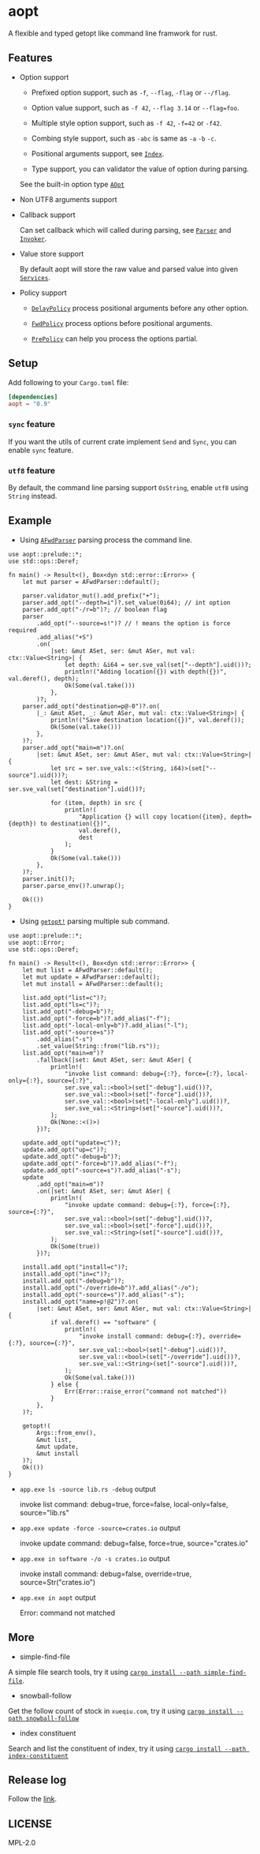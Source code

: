 # aopt

A flexible and typed getopt like command line framwork for rust.

## Features

- Option support

    - Prefixed option support, such as `-f`, `--flag`, `-flag` or `--/flag`.

    - Option value support, such as `-f 42`, `--flag 3.14` or `--flag=foo`.

    - Multiple style option support, such as `-f 42`, `-f=42` or `-f42`.

    - Combing style support, such as `-abc` is same as `-a` `-b` `-c`.

    - Positional arguments support, see [`Index`](crate::opt::Index).

    - Type support, you can validator the value of option during parsing.

    See the built-in option type [`AOpt`](crate::opt::AOpt)

- Non UTF8 arguments support

- Callback support

    Can set callback which will called during parsing,
    see [`Parser`](crate::parser::Parser) and [`Invoker`](crate::ctx::Invoker).

- Value store support

    By default aopt will store the raw value and parsed value into given [`Services`](crate::ser::Services).

- Policy support

    - [`DelayPolicy`](crate::parser::DelayPolicy) process positional arguments before any other option.

    - [`FwdPolicy`](crate::parser::FwdPolicy) process options before positional arguments.

    - [`PrePolicy`](crate::parser::PrePolicy) can help you process the options partial.

## Setup

Add following to your `Cargo.toml` file:

```toml
[dependencies]
aopt = "0.9"
```

### `sync` feature

If you want the utils of current crate implement `Send` and `Sync`, you can enable `sync` feature.

### `utf8` feature

By default, the command line parsing support `OsString`, enable `utf8` using `String` instead.

## Example

- Using [`AFwdParser`](crate::ext::AFwdParser) parsing process the command line.

```no_run
use aopt::prelude::*;
use std::ops::Deref;

fn main() -> Result<(), Box<dyn std::error::Error>> {
    let mut parser = AFwdParser::default();

    parser.validator_mut().add_prefix("+");
    parser.add_opt("--depth=i")?.set_value(0i64); // int option
    parser.add_opt("-/r=b")?; // boolean flag
    parser
        .add_opt("--source=s!")? // ! means the option is force required
        .add_alias("+S")
        .on(
            |set: &mut ASet, ser: &mut ASer, mut val: ctx::Value<String>| {
                let depth: &i64 = ser.sve_val(set["--depth"].uid())?;
                println!("Adding location({}) with depth({})", val.deref(), depth);
                Ok(Some(val.take()))
            },
        )?;
    parser.add_opt("destination=p@-0")?.on(
        |_: &mut ASet, _: &mut ASer, mut val: ctx::Value<String>| {
            println!("Save destination location({})", val.deref());
            Ok(Some(val.take()))
        },
    )?;
    parser.add_opt("main=m")?.on(
        |set: &mut ASet, ser: &mut ASer, mut val: ctx::Value<String>| {
            let src = ser.sve_vals::<(String, i64)>(set["--source"].uid())?;
            let dest: &String = ser.sve_val(set["destination"].uid())?;

            for (item, depth) in src {
                println!(
                    "Application {} will copy location({item}, depth={depth}) to destination({})",
                    val.deref(),
                    dest
                );
            }
            Ok(Some(val.take()))
        },
    )?;
    parser.init()?;
    parser.parse_env()?.unwrap();

    Ok(())
}
```

- Using [`getopt!`](crate::getopt) parsing multiple sub command.

```no_run
use aopt::prelude::*;
use aopt::Error;
use std::ops::Deref;

fn main() -> Result<(), Box<dyn std::error::Error>> {
    let mut list = AFwdParser::default();
    let mut update = AFwdParser::default();
    let mut install = AFwdParser::default();

    list.add_opt("list=c")?;
    list.add_opt("ls=c")?;
    list.add_opt("-debug=b")?;
    list.add_opt("-force=b")?.add_alias("-f");
    list.add_opt("-local-only=b")?.add_alias("-l");
    list.add_opt("-source=s")?
        .add_alias("-s")
        .set_value(String::from("lib.rs"));
    list.add_opt("main=m")?
        .fallback(|set: &mut ASet, ser: &mut ASer| {
            println!(
                "invoke list command: debug={:?}, force={:?}, local-only={:?}, source={:?}",
                ser.sve_val::<bool>(set["-debug"].uid())?,
                ser.sve_val::<bool>(set["-force"].uid())?,
                ser.sve_val::<bool>(set["-local-only"].uid())?,
                ser.sve_val::<String>(set["-source"].uid())?,
            );
            Ok(None::<()>)
        })?;

    update.add_opt("update=c")?;
    update.add_opt("up=c")?;
    update.add_opt("-debug=b")?;
    update.add_opt("-force=b")?.add_alias("-f");
    update.add_opt("-source=s")?.add_alias("-s");
    update
        .add_opt("main=m")?
        .on(|set: &mut ASet, ser: &mut ASer| {
            println!(
                "invoke update command: debug={:?}, force={:?}, source={:?}",
                ser.sve_val::<bool>(set["-debug"].uid())?,
                ser.sve_val::<bool>(set["-force"].uid())?,
                ser.sve_val::<String>(set["-source"].uid())?,
            );
            Ok(Some(true))
        })?;

    install.add_opt("install=c")?;
    install.add_opt("in=c")?;
    install.add_opt("-debug=b")?;
    install.add_opt("-/override=b")?.add_alias("-/o");
    install.add_opt("-source=s")?.add_alias("-s");
    install.add_opt("name=p!@2")?.on(
        |set: &mut ASet, ser: &mut ASer, mut val: ctx::Value<String>| {
            if val.deref() == "software" {
                println!(
                    "invoke install command: debug={:?}, override={:?}, source={:?}",
                    ser.sve_val::<bool>(set["-debug"].uid())?,
                    ser.sve_val::<bool>(set["-/override"].uid())?,
                    ser.sve_val::<String>(set["-source"].uid())?,
                );
                Ok(Some(val.take()))
            } else {
                Err(Error::raise_error("command not matched"))
            }
        },
    )?;

    getopt!(
        Args::from_env(),
        &mut list,
        &mut update,
        &mut install
    )?;
    Ok(())
}
```

* `app.exe ls -source lib.rs -debug` output 

    invoke list command: debug=true, force=false, local-only=false, source="lib.rs"

* `app.exe update -force -source=crates.io` output

    invoke update command: debug=false, force=true, source="crates.io"

* `app.exe in software -/o -s crates.io` output

    invoke install command: debug=false, override=true, source=Str("crates.io")

* `app.exe in aopt` output

    Error: command not matched

## More

- simple-find-file

A simple file search tools, try it using [`cargo install --path simple-find-file`](https://github.com/araraloren/aopt/tree/main/simple-find-file).

- snowball-follow

Get the follow count of stock in `xueqiu.com`, try it using [`cargo install --path snowball-follow`](https://github.com/araraloren/aopt/tree/main/snowball-follow)

- index constituent

Search and list the constituent of index, try it using [`cargo install --path index-constituent`](https://github.com/araraloren/aopt/tree/main/index-constituent)

## Release log

Follow the [link](https://github.com/araraloren/aopt/blob/main/aopt/Release.md).

## LICENSE

MPL-2.0